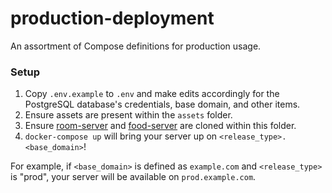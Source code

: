 # production-deployment
An assortment of Compose definitions for production usage.

### Setup
1. Copy `.env.example` to `.env` and make edits accordingly for the PostgreSQL database's credentials, base domain, and other items.
2. Ensure assets are present within the `assets` folder.
3. Ensure [room-server](https://github.com/WiiLink24/room-server) and [food-server](https://github.com/WiiLink24/food-server) are cloned within this folder.
4. `docker-compose up` will bring your server up on `<release_type>.<base_domain>`!

For example, if `<base_domain>` is defined as `example.com` and `<release_type>` is "prod", your server will be available on `prod.example.com`.

